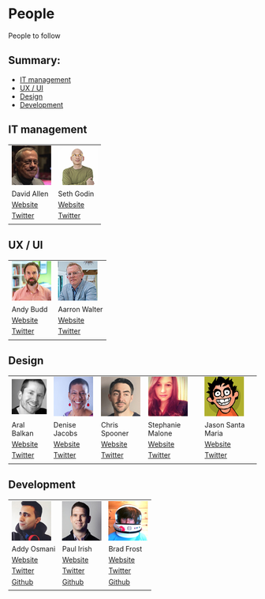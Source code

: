 # People

People to follow

## Summary:

* [IT management](#it-management)
* [UX / UI](#ux--ui)
* [Design](#design)
* [Development](#development)

## IT management

|||
| ------------- | -----|
| ![David Allen](source/img/people/david-allen.jpg) | ![Seth Godin](source/img/people/seth-godin.jpg) |
| David Allen 										| Seth Godin |
| [Website](http://gettingthingsdone.com/) 			| [Website](http://sethgodin.typepad.com/) |
| [Twitter](https://twitter.com/gtdguy) 			| [Twitter](https://twitter.com/ThisIsSethsBlog) |
|||

## UX / UI

|||
| ------------- | -----|
| ![Andy Budd](source/img/people/andy-budd.jpg) | ![Aarron Walter](source/img/people/aarron-walter.jpg) |
| Andy Budd 									| Aarron Walter |
| [Website](http://www.andybudd.com/) 			| [Website](http://aarronwalter.com/) |
| [Twitter](https://twitter.com/andybudd) 		| [Twitter](https://twitter.com/aarron) |
|||

## Design

||||||
| ------------- | -----| -----| -----| -----|
| ![Aral Balkan](source/img/people/aral-balkan.jpg) | ![Denise Jacobs](source/img/people/denise-jacobs.jpg) | ![Chris Spooner](source/img/people/chris-spooner.jpg) | ![Stephanie Malone](source/img/people/stephanie-malone.jpg) | ![Jason Santa Maria](source/img/people/jason-santa-maria.jpg) |
| Aral Balkan | Denise Jacobs | Chris Spooner | Stephanie Malone | Jason Santa Maria |
| [Website](https://ind.ie/) | [Website](http://denisejacobs.com/) | [Website](http://blog.spoongraphics.co.uk/) | [Website](http://www.smalonedesign.com/) | [Website](http://jasonsantamaria.com/) |
| [Twitter](https://twitter.com/aral) | [Twitter](https://twitter.com/denisejacobs) | [Twitter](https://twitter.com/chrisspooner) | [Twitter](https://twitter.com/smalonedesign) | [Twitter](https://twitter.com/jasonsantamaria) |
||||||

## Development

||||
| ------------- | -----| -----|
| ![Addy Osmani](source/img/people/addy-osmani.jpg) | ![Paul Irish](source/img/people/paul-irish.jpg) | ![Brad Frost](source/img/people/brad-frost.jpg) |
| Addy Osmani 										| Paul Irish 									  | Brad Frost |
| [Website](https://addyosmani.com/blog/) 			| [Website](http://www.paulirish.com/) 			  | [Website](http://bradfrost.com/) |
| [Twitter](https://twitter.com/addyosmani) 		| [Twitter](https://twitter.com/paul_irish) 	  | [Twitter](https://twitter.com/brad_frost) |
| [Github](https://github.com/addyosmani) 			| [Github](https://github.com/paulirish) 		  | [Github](https://github.com/bradfrost) |
||||